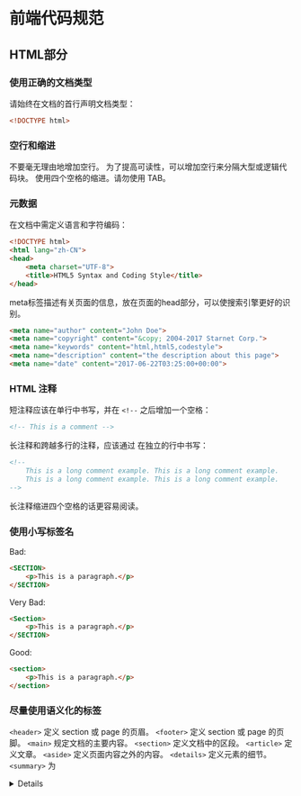 # 前端代码规范

## HTML部分

### 使用正确的文档类型

请始终在文档的首行声明文档类型：
```html
<!DOCTYPE html>
```

### 空行和缩进

不要毫无理由地增加空行。
为了提高可读性，可以增加空行来分隔大型或逻辑代码块。
使用四个空格的缩进。请勿使用 TAB。

### 元数据

在文档中需定义语言和字符编码：

```html
<!DOCTYPE html>
<html lang="zh-CN">
<head>
    <meta charset="UTF-8">
    <title>HTML5 Syntax and Coding Style</title>
</head>
```

meta标签描述有关页面的信息，放在页面的head部分，可以使搜索引擎更好的识别。
```html
<meta name="author" content="John Doe">
<meta name="copyright" content="&copy; 2004-2017 Starnet Corp.">
<meta name="keywords" content="html,html5,codestyle">
<meta name="description" content="the description about this page">
<meta name="date" content="2017-06-22T03:25:00+00:00">
```

### HTML 注释

短注释应该在单行中书写，并在 `<!--` 之后增加一个空格：

```html
<!-- This is a comment -->
```

长注释和跨越多行的注释，应该通过 <!-- 和 --> 在独立的行中书写：

```html
<!--
    This is a long comment example. This is a long comment example.
    This is a long comment example. This is a long comment example.
-->
```

长注释缩进四个空格的话更容易阅读。

### 使用小写标签名

Bad:
```html
<SECTION>
    <p>This is a paragraph.</p>
</SECTION>
```

Very Bad:
```html
<Section>
    <p>This is a paragraph.</p>
</SECTION>
```

Good:
```html
<section>
    <p>This is a paragraph.</p>
</section>
```

### 尽量使用语义化的标签
`<header>`  定义 section 或 page 的页眉。
`<footer>`  定义 section 或 page 的页脚。
`<main>`    规定文档的主要内容。
`<section>` 定义文档中的区段。
`<article>` 定义文章。
`<aside>`   定义页面内容之外的内容。
`<details>` 定义元素的细节。
`<summary>` 为 <details> 元素定义可见的标题。
`<nav>` 定义导航链接。
`<progress>`    定义任何类型的任务的进度。
`<time>`    定义日期/时间。
`<wbr>` 定义可能的换行符（Word Break Opportunity）。

`div` 和 `span` 是两个典型的没有任何语义的标签，只有在没有对应的语义的标签的时候再使用。

### 自闭合标签
自闭合标签可以不关闭标签。例如`<br/>`、`<hr/>`、`<input/>`、`<img/>` ，可以写成`<br>`、`<hr>`、`<input>`、`<img>`。

### 不使用HTML 5废弃的标签
以下标签已经在HTML 5中标记为废弃，请不要使用。
`<acronym>` ：请使用`<abbr>`。
`<applet>`：请使用`<embed>` 或 `<object>`。
`<basefont>`：请使用样式表。
`<big>`：请使用样式表。
`<center>`：请使用样式表。
`<dir>`：请使用`<ul>`。
`<font>`：请使用样式。
`<frame>`：HTML 5不支持。
`<frameset>`：HTML 5不支持。
`<noframes>`：HTML 5不支持。
`<strike>`：请使用`<del>` 或 `<s>`。
`<tt>`：请使用样式。

### 使用小写属性名
Bad:
```html
<div CLASS="menu">
```

Good:
```html
<div class="menu">
```


### 属性值加双引号
Very bad:  
这个属性值无效，因为值中包含空格：
```html
<table class=table striped>
```

Bad:
```html
<table class=striped>
```

Good:
```
<table class="striped">
```


### 必需的属性
请始终对图像使用 `alt` 属性。当图像无法显示时该属性很重要。请始终定义图像尺寸。这样做会减少闪烁，因为浏览器会在图像加载之前为图像预留空间。

Bad:
```html
<img src="html5.gif">
```

Good:
```html
<img src="html5.gif" alt="HTML5" style="width:128px;height:128px">
```
`<a>`标签的title属性可作为说明信息，并且当鼠标hover时显示为提示信息。

Good:
```html
<a href="https://www.baidu.com/" title="百度搜索">百度一下</a>
```

### 空格和等号

等号两边的空格是合法的，但是精简空格更易阅读。

Bad:
```html
<link rel = "stylesheet" href = "styles.css">
```

Good:
```html
<link rel="stylesheet" href="styles.css">
```

### 合理使用id和类
同一个页面同一个id的元素只能有一个，不同的页面可以有多个。
同一个页面同一个类的元素可以有多个。
通常用类来定义样式，用id来为JavaScript提供快速选择的途径。

### 有确定值的属性
boolean类型的属性可以不写属性值。例如 `disabled="disabled"`、`readonly="readonly"`、`checked="checked"`、`selected="selected"`，可以写成`disabled`，`readonly`，`checked`，`selected`。
其他类似属性还有：`autofocus`，`async`，`controls`，`autoplay`，`muted`，`loop`，`download`，`hidden`，`novalidate`，`required`。
下列属性当值为真值时也可以省略属性值。
`contenteditable="true"`
`autocomplete="on"`
`preload="auto"`
`spellcheck="true"`

### 命名
id、class命名要足够表达含义，不要随意自创缩写（但是可以使用大家广泛采用的缩写），单词全部使用小写，多个单词之间以连字符连接。（参考Bootstrap命名方式）
Good：btn、nav、msg、info、desc、menu、header、footer、sidebar、detail、logo、btn-small、btn-large
Bad：d、a1、b2、m10、mn、inf、des、btnA、hd、ft、btn1、delt、lg、btn-s、btn-l
使用语义而不是表现去命名。
Good：btn-success、btn-danger、btn-large、btn-small
Bad：btn-green、btn-red、btn-w100 (代表width:100px)、btn-w50 (代表width:50px)

### 结构、表现、行为分离
使用外部样式和脚本，样式放在css文件里，脚本放在js文件里。
尽量不使用内联样式(`style="width:100px"`)和内部样式(`<style>div{width:100px;}</style>`)。
尽量不使用内联脚本(`onclick="onClick()"`)和内部脚本(`<script>alert('hello world');</script>`)。

### 样式表位置

外部和内部样式表定义在head结束标签前。

```html
<head>
    <meta charset="UTF-8">
    <title>FrontEnd Code Style</title>
    
    <link rel="stylesheet" href="styles.css">
    <style>
        body { margin: 0; }
    </style>
</head>
```

### 脚本位置

外部和内部脚本定义在body结束标签前。
```html
<body>
    <div class="wrapper">
        ...
    </div>
    
    <script src="jquery.js">
    <script>
        alert("hello html5");
    </script>
</body>
```

### 使用小写文件名

尽量使用小写文件名，不要使用中文文件名，多个单词之间以连字符-分隔。
如：
index.html
my-page.html
jquery-1.12.4.js
icon-search.png

### 文件扩展名

HTML 文件名应该使用扩展名 **.html**（而不是 .htm）。

CSS 文件应该使用扩展名 **.css**。

JavaScript 文件应该使用扩展名 **.js**。
